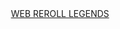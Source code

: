 <div align="center">
    <a href="https://jechucastillo.github.io/web-reroll-legends/"> WEB REROLL LEGENDS</a>
</div>